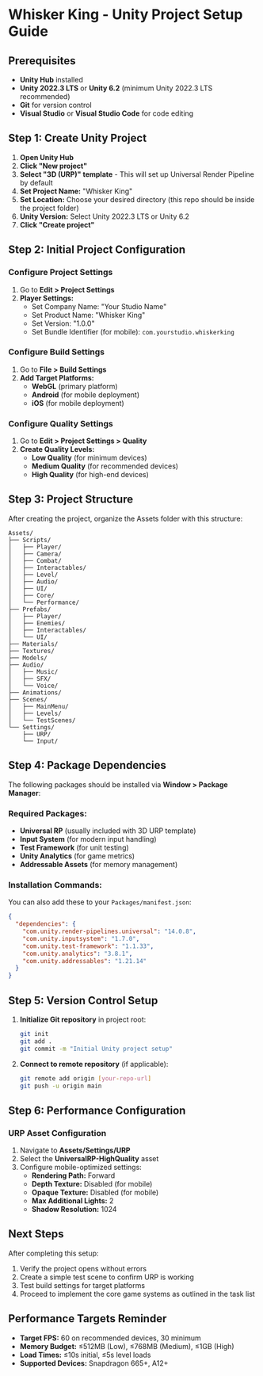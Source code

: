 # Whisker King - Unity Project Setup Guide

## Prerequisites

- **Unity Hub** installed
- **Unity 2022.3 LTS** or **Unity 6.2** (minimum Unity 2022.3 LTS recommended)
- **Git** for version control
- **Visual Studio** or **Visual Studio Code** for code editing

## Step 1: Create Unity Project

1. **Open Unity Hub**
2. **Click "New project"**
3. **Select "3D (URP)" template** - This will set up Universal Render Pipeline by default
4. **Set Project Name:** "Whisker King"
5. **Set Location:** Choose your desired directory (this repo should be inside the project folder)
6. **Unity Version:** Select Unity 2022.3 LTS or Unity 6.2
7. **Click "Create project"**

## Step 2: Initial Project Configuration

### Configure Project Settings
1. Go to **Edit > Project Settings**
2. **Player Settings:**
   - Set Company Name: "Your Studio Name"
   - Set Product Name: "Whisker King"
   - Set Version: "1.0.0"
   - Set Bundle Identifier (for mobile): `com.yourstudio.whiskerking`

### Configure Build Settings
1. Go to **File > Build Settings**
2. **Add Target Platforms:**
   - **WebGL** (primary platform)
   - **Android** (for mobile deployment)
   - **iOS** (for mobile deployment)

### Configure Quality Settings
1. Go to **Edit > Project Settings > Quality**
2. **Create Quality Levels:**
   - **Low Quality** (for minimum devices)
   - **Medium Quality** (for recommended devices) 
   - **High Quality** (for high-end devices)

## Step 3: Project Structure

After creating the project, organize the Assets folder with this structure:

```
Assets/
├── Scripts/
│   ├── Player/
│   ├── Camera/
│   ├── Combat/
│   ├── Interactables/
│   ├── Level/
│   ├── Audio/
│   ├── UI/
│   ├── Core/
│   └── Performance/
├── Prefabs/
│   ├── Player/
│   ├── Enemies/
│   ├── Interactables/
│   └── UI/
├── Materials/
├── Textures/
├── Models/
├── Audio/
│   ├── Music/
│   ├── SFX/
│   └── Voice/
├── Animations/
├── Scenes/
│   ├── MainMenu/
│   ├── Levels/
│   └── TestScenes/
└── Settings/
    ├── URP/
    └── Input/
```

## Step 4: Package Dependencies

The following packages should be installed via **Window > Package Manager**:

### Required Packages:
- **Universal RP** (usually included with 3D URP template)
- **Input System** (for modern input handling)
- **Test Framework** (for unit testing)
- **Unity Analytics** (for game metrics)
- **Addressable Assets** (for memory management)

### Installation Commands:
You can also add these to your `Packages/manifest.json`:

```json
{
  "dependencies": {
    "com.unity.render-pipelines.universal": "14.0.8",
    "com.unity.inputsystem": "1.7.0",
    "com.unity.test-framework": "1.1.33",
    "com.unity.analytics": "3.8.1",
    "com.unity.addressables": "1.21.14"
  }
}
```

## Step 5: Version Control Setup

1. **Initialize Git repository** in project root:
   ```bash
   git init
   git add .
   git commit -m "Initial Unity project setup"
   ```

2. **Connect to remote repository** (if applicable):
   ```bash
   git remote add origin [your-repo-url]
   git push -u origin main
   ```

## Step 6: Performance Configuration

### URP Asset Configuration
1. Navigate to **Assets/Settings/URP**
2. Select the **UniversalRP-HighQuality** asset
3. Configure mobile-optimized settings:
   - **Rendering Path:** Forward
   - **Depth Texture:** Disabled (for mobile)
   - **Opaque Texture:** Disabled (for mobile)
   - **Max Additional Lights:** 2
   - **Shadow Resolution:** 1024

## Next Steps

After completing this setup:
1. Verify the project opens without errors
2. Create a simple test scene to confirm URP is working
3. Test build settings for target platforms
4. Proceed to implement the core game systems as outlined in the task list

## Performance Targets Reminder

- **Target FPS:** 60 on recommended devices, 30 minimum
- **Memory Budget:** ≤512MB (Low), ≤768MB (Medium), ≤1GB (High)  
- **Load Times:** ≤10s initial, ≤5s level loads
- **Supported Devices:** Snapdragon 665+, A12+
